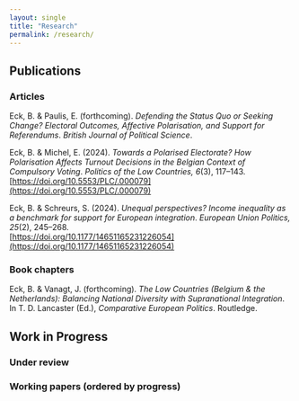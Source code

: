 ```yaml
---
layout: single
title: "Research"
permalink: /research/
---
```


## Publications

### Articles

Eck, B. & Paulis, E. (forthcoming). *Defending the Status Quo or Seeking Change? Electoral Outcomes, Affective Polarisation, and Support for Referendums*. _British Journal of Political Science_.

Eck, B. & Michel, E. (2024). *Towards a Polarised Electorate? How Polarisation Affects Turnout Decisions in the Belgian Context of Compulsory Voting*. _Politics of the Low Countries, 6_(3), 117–143.  
[https://doi.org/10.5553/PLC/.000079](https://doi.org/10.5553/PLC/.000079)

Eck, B. & Schreurs, S. (2024). *Unequal perspectives? Income inequality as a benchmark for support for European integration*. _European Union Politics, 25_(2), 245–268.  
[https://doi.org/10.1177/14651165231226054](https://doi.org/10.1177/14651165231226054)


### Book chapters 
Eck, B. & Vanagt, J. (forthcoming). *The Low Countries (Belgium & the Netherlands): Balancing National Diversity with Supranational Integration*. In T. D. Lancaster (Ed.), _Comparative European Politics_. Routledge.


## Work in Progress


### Under review 


### Working papers (ordered by progress)
